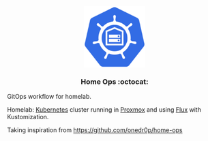 <div align="center">

<img src="https://raw.githubusercontent.com/abayomi185/home-ops/main/docs/src/assets/logo.png" align="center" width="144px" height="144px"/>

### Home Ops :octocat:

</div>

GitOps workflow for homelab.

Homelab:
[Kubernetes](https://kubernetes.io/) cluster running in [Proxmox](https://www.proxmox.com/) and using [Flux](https://github.com/fluxcd/flux2) with Kustomization.

Taking inspiration from https://github.com/onedr0p/home-ops
